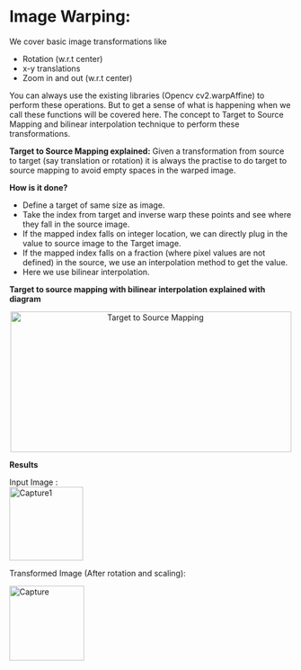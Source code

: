 # Image Warping:

We cover basic image transformations like
* Rotation (w.r.t center)
* x-y translations
* Zoom in and out (w.r.t center)

You can always use the existing libraries (Opencv cv2.warpAffine) to perform these operations. But to get a sense of what is happening when we call these functions will be covered here.
The concept to Target to Source Mapping and bilinear interpolation technique to perform these transformations.


**Target to Source Mapping explained:**
   Given a transformation from source to target (say translation or rotation) it is always the practise to do target to source mapping to avoid empty spaces in the warped image.
   
   **How is it done?**   
 - Define a target of same size as image.         
  - Take the index from target and inverse warp these points and see where they fall in the source image.    
  - If the mapped index falls on integer location, we can directly plug in the value to source image to the Target image.   
  - If the mapped index falls on a fraction (where pixel values are not defined) in the source, we use an interpolation method to get the value.    
  - Here we use bilinear interpolation.  
    
   **Target to source mapping with bilinear interpolation explained with diagram**
      <p align="center">
      <img src="https://github.com/nimiiit/Basic-Image-Processing/blob/master/Image_warping/TargetToSourceMap.png" alt="Target to Source Mapping"  width="500" height="250">
      </p>  
      
**Results**
   
 Input Image :  
    <img width="131" alt="Capture1" src="https://user-images.githubusercontent.com/9528369/82805310-6df64200-9ea1-11ea-96b4-c006f3379efe.PNG"> 
    
    
 Transformed Image (After rotation and scaling): 
 
   <img width="133" alt="Capture" src="https://user-images.githubusercontent.com/9528369/82805313-6f276f00-9ea1-11ea-9544-edbe7abee311.PNG">


     
